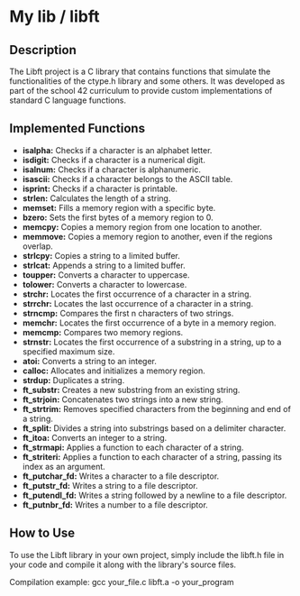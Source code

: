 # My lib / libft

## Description
The Libft project is a C library that contains functions that simulate the functionalities of the ctype.h library and some others. It was developed as part of the school 42 curriculum to provide custom implementations of standard C language functions.

## Implemented Functions
- **isalpha:** Checks if a character is an alphabet letter.
- **isdigit:** Checks if a character is a numerical digit.
- **isalnum:** Checks if a character is alphanumeric.
- **isascii:** Checks if a character belongs to the ASCII table.
- **isprint:** Checks if a character is printable.
- **strlen:** Calculates the length of a string.
- **memset:** Fills a memory region with a specific byte.
- **bzero:** Sets the first bytes of a memory region to 0.
- **memcpy:** Copies a memory region from one location to another.
- **memmove:** Copies a memory region to another, even if the regions overlap.
- **strlcpy:** Copies a string to a limited buffer.
- **strlcat:** Appends a string to a limited buffer.
- **toupper:** Converts a character to uppercase.
- **tolower:** Converts a character to lowercase.
- **strchr:** Locates the first occurrence of a character in a string.
- **strrchr:** Locates the last occurrence of a character in a string.
- **strncmp:** Compares the first n characters of two strings.
- **memchr:** Locates the first occurrence of a byte in a memory region.
- **memcmp:** Compares two memory regions.
- **strnstr:** Locates the first occurrence of a substring in a string, up to a specified maximum size.
- **atoi:** Converts a string to an integer.
- **calloc:** Allocates and initializes a memory region.
- **strdup:** Duplicates a string.
- **ft_substr:** Creates a new substring from an existing string.
- **ft_strjoin:** Concatenates two strings into a new string.
- **ft_strtrim:** Removes specified characters from the beginning and end of a string.
- **ft_split:** Divides a string into substrings based on a delimiter character.
- **ft_itoa:** Converts an integer to a string.
- **ft_strmapi:** Applies a function to each character of a string.
- **ft_striteri:** Applies a function to each character of a string, passing its index as an argument.
- **ft_putchar_fd:** Writes a character to a file descriptor.
- **ft_putstr_fd:** Writes a string to a file descriptor.
- **ft_putendl_fd:** Writes a string followed by a newline to a file descriptor.
- **ft_putnbr_fd:** Writes a number to a file descriptor.

## How to Use
To use the Libft library in your own project, simply include the libft.h file in your code and compile it along with the library's source files.

Compilation example:
gcc your_file.c libft.a -o your_program
